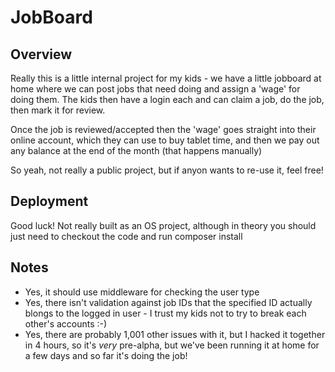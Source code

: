 # JobBoard

## Overview
Really this is a little internal project for my kids - we have a little jobboard at home where we can post jobs that need doing and assign a 'wage' for doing them. The kids then have a login each and can claim a job, do the job, then mark it for review.

Once the job is reviewed/accepted then the 'wage' goes straight into their online account, which they can use to buy tablet time, and then we pay out any balance at the end of the month (that happens manually)

So yeah, not really a public project, but if anyon wants to re-use it, feel free!

## Deployment
Good luck! Not really built as an OS project, although in theory you should just need to checkout the code and run composer install

## Notes
 - Yes, it should use middleware for checking the user type
 - Yes, there isn't validation against job IDs that the specified ID actually blongs to the logged in user - I trust my kids not to try to break each other's accounts :-)
 - Yes, there are probably 1,001 other issues with it, but I hacked it together in 4 hours, so it's *very* pre-alpha, but we've been running it at home for a few days and so far it's doing the job!
